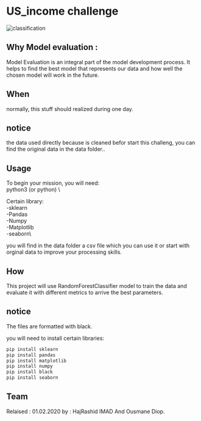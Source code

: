 # US_income challenge
![classification](https://static.packt-cdn.com/products/9781788831307/graphics/13a6defd-b5b4-4062-aad0-cb7464630a3c.png)

## Why Model evaluation :
		
Model Evaluation is an integral part of the model development process. It helps to find the best model that represents our data and how well the chosen model will work in the future.

## When
normally, this stuff should realized during one day.

## notice
the data used directly because is cleaned befor start this challeng, you can find the original data in the data folder..

## Usage
To begin your mission, you will need:\
python3 (or python)
\

Certain library:\
-sklearn\
-Pandas\
-Numpy\
-Matplotlib\
-seaborn\

you will find in the data folder a csv file which you can use it or start with orginal data to improve your processing skills.

## How
This project will use RandomForestClassifier model to train the data and evaluate it with different metrics to arrive the best parameters.

 ## notice
 The files are formatted with black.
 
you will need to install certain libraries:

```bash
pip install sklearn
pip install pandas
pip install matplotlib
pip install numpy
pip install black
pip install seaborn

```



## Team
Relaised : 01.02.2020 by : HajRashid IMAD And Ousmane Diop.
